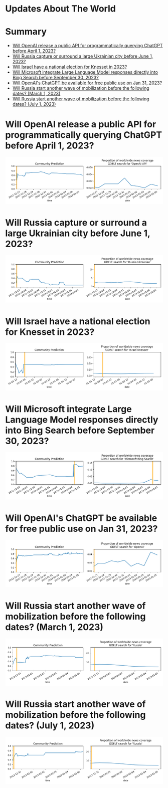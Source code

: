 
Updates About The World
=======================

Summary
=======

* [Will OpenAI release a public API for programmatically querying ChatGPT before April 1, 2023?](#will-openai-release-a-public-api-for-programmatically-querying-chatgpt-before-april-1-2023)
* [Will Russia capture or surround a large Ukrainian city before June 1, 2023?](#will-russia-capture-or-surround-a-large-ukrainian-city-before-june-1-2023)
* [Will Israel have a national election for Knesset in 2023?](#will-israel-have-a-national-election-for-knesset-in-2023)
* [Will Microsoft integrate Large Language Model responses directly into Bing Search before September 30, 2023?](#will-microsoft-integrate-large-language-model-responses-directly-into-bing-search-before-september-30-2023)
* [Will OpenAI's ChatGPT be available for free public use on Jan 31, 2023?](#will-openais-chatgpt-be-available-for-free-public-use-on-jan-31-2023)
* [Will Russia start another wave of mobilization before the following dates? (March 1, 2023)](#will-russia-start-another-wave-of-mobilization-before-the-following-dates-march-1-2023)
* [Will Russia start another wave of mobilization before the following dates? (July 1, 2023)](#will-russia-start-another-wave-of-mobilization-before-the-following-dates-july-1-2023)

# Will OpenAI release a public API for programmatically querying ChatGPT before April 1, 2023?


![ChatGPT Public API Before April 2023?](assets/01.png)
# Will Russia capture or surround a large Ukrainian city before June 1, 2023?


![RUS Captures Major UA City Before June 2023?](assets/02.png)
# Will Israel have a national election for Knesset in 2023?


![Israeli Knesset Election in 2023?](assets/03.png)
# Will Microsoft integrate Large Language Model responses directly into Bing Search before September 30, 2023?


![Large Language Model in Bing Search](assets/06.png)
# Will OpenAI's ChatGPT be available for free public use on Jan 31, 2023?


![ChatGPT Free Availability on January 31, 2023](assets/07.png)
# Will Russia start another wave of mobilization before the following dates? (March 1, 2023)


![March 1, 2023](assets/08.png)
# Will Russia start another wave of mobilization before the following dates? (July 1, 2023)


![July 1, 2023](assets/10.png)